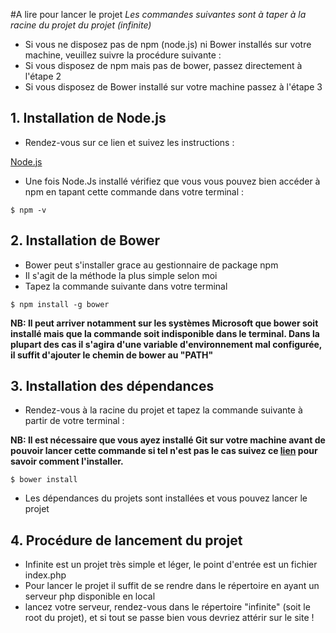 #A lire pour lancer le projet
_Les commandes suivantes sont à taper à la racine du projet du projet (infinite)_

+ Si vous ne disposez pas de npm (node.js) ni Bower installés sur votre machine, veuillez suivre la procédure suivante :
+ Si vous disposez de npm mais pas de bower, passez directement à l'étape 2
+ Si vous disposez de Bower installé sur votre machine passez à l'étape 3

## 1. Installation de Node.js

+ Rendez-vous sur ce lien et suivez les instructions :

[Node.js](https://nodejs.org/en/)

+ Une fois Node.Js installé vérifiez que vous vous pouvez bien accéder à npm en tapant cette commande dans votre terminal :

```
$ npm -v
```

## 2. Installation de Bower

+ Bower peut s'installer grace au gestionnaire de package npm
+ Il s'agit de la méthode la plus simple selon moi
+ Tapez la commande suivante dans votre terminal

```
$ npm install -g bower
```

**NB: Il peut arriver notamment sur les systèmes Microsoft que bower soit installé mais que la commande soit indisponible dans le terminal.
Dans la plupart des cas il s'agira d'une variable d'environnement mal configurée, il suffit d'ajouter le chemin de bower au "PATH"**

## 3. Installation des dépendances

+ Rendez-vous à la racine du projet et tapez la commande suivante à partir de votre terminal :

**NB: Il est nécessaire que vous ayez installé Git sur votre machine avant de pouvoir lancer cette commande si tel n'est pas le cas suivez ce [lien](https://git-scm.com/book/fr/v1/D%C3%A9marrage-rapide-Installation-de-Git) pour savoir comment l'installer.**

```
$ bower install
```

+ Les dépendances du projets sont installées et vous pouvez lancer le projet

## 4. Procédure de lancement du projet

+ Infinite est un projet très simple et léger, le point d'entrée est un fichier index.php
+ Pour lancer le projet il suffit de se rendre dans le répertoire en ayant un serveur php disponible en local
+ lancez votre serveur, rendez-vous dans le répertoire "infinite" (soit le root du projet), et si tout se passe bien vous devriez attérir sur le site !
